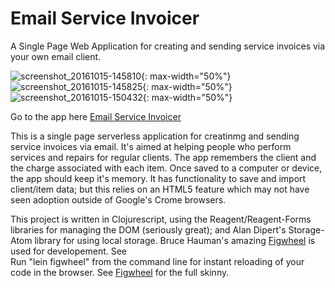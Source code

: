 # Email Service Invoicer
A Single Page Web Application for creating and sending service invoices via your own email client.

![screenshot_20161015-145810](https://cloud.githubusercontent.com/assets/2293340/19413648/1f529cca-92e8-11e6-80f7-1de09a6df933.png){: max-width="50%"}
![screenshot_20161015-145825](https://cloud.githubusercontent.com/assets/2293340/19413665/643627d0-92e8-11e6-9803-fa6637f99231.png){: max-width="50%"}
![screenshot_20161015-150432](https://cloud.githubusercontent.com/assets/2293340/19413676/c4e44b98-92e8-11e6-9958-3e7094f44fb8.png){: max-width="50%"}

Go to the app here [Email Service Invoicer](https://nathansmutz.github.io/email_service_invoicer/)

This is a single page serverless application for creatinmg and sending service invoices via email.
It's aimed at helping people who perform services and repairs for regular clients.  The app remembers the client and the charge
associated with each item.
Once saved to a computer or device, the app should keep it's memory. It has functionality to save and import client/item data;
but this relies on an HTML5 feature which may not have seen adoption outside of Google's Crome browsers.

This project is written in Clojurescript, using the Reagent/Reagent-Forms libraries for managing the DOM (seriously great); and Alan Dipert's Storage-Atom
library for using local storage.  Bruce Hauman's amazing [Figwheel](https://github.com/bhauman/lein-figwheel) is used for developement.  See  
Run "lein figwheel" from the command line for instant reloading of your code in the browser.  See [Figwheel](https://github.com/bhauman/lein-figwheel) for the full skinny.

